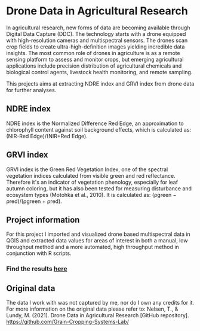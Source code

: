 # Drone Data in Agricultural Research

In agricultural research, new forms of data are becoming available through Digital Data Capture (DDC). The technology starts with a drone equipped with high-resolution cameras and multispectral sensors. The drones scan crop fields to create ultra-high-definition images yielding incredible data insights. The most common role of drones in agriculture is as a remote sensing platform to assess and monitor crops, but emerging agricultural applications include precision distribution of agricultural chemicals and biological control agents, livestock health monitoring, and remote sampling.

This projects aims at extracting NDRE index and GRVI index from drone data for further analyses. 

## NDRE index
NDRE index is the Normalized Difference Red Edge, an approximation to chlorophyll content against soil background effects, which is calculated as: 
(NIR-Red Edge)/(NIR+Red Edge).

## GRVI index
GRVI index is the Green Red Vegetation Index, one of the spectral vegetation indices calculated from visible green and red reflectance. Therefore it's an indicator of  vegetation phenology, especially for leaf autumn coloring, but it has also been tested for measuring disturbance and ecosystem types (Motohka et al., 2010). It is calculated as: (ρgreen − ρred)/(ρgreen + ρred).

## Project information
For this project I imported and visualized drone based multispectral data in QGIS and extracted data values for areas of interest in both a manual, low throughput method and a more automated, high throughput method in conjunction with R scripts.

### Find the results [here](https://github.com/lucianaburdman/Drone-Data-in-Agricultural-Research/tree/main/Results)

## Original data
The data I work with was not captured by me, nor do I own any credits for it. For more information on the original data please refer to:
Nelsen, T., & Lundy, M. (2021). Drone Data in Agricultural Research [GitHub repository]. 
https://github.com/Grain-Cropping-Systems-Lab/

